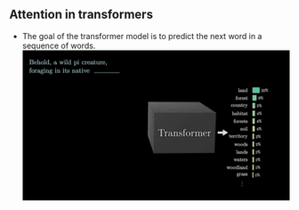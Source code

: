 ## Attention in transformers
- The goal of the transformer model is to predict the next word in a sequence of words.
![Output examples:](../deepseek_assets/2.webp)
